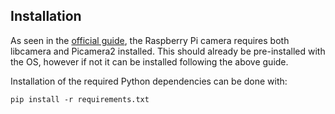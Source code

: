 
## Installation

As seen in the [official guide](https://www.raspberrypi.com/documentation/accessories/camera.html#preparing-the-software), the Raspberry Pi camera requires both libcamera and Picamera2 installed.
This should already be pre-installed with the OS, however if not it can be installed following the above guide.

Installation of the required Python dependencies can be done with:
```
pip install -r requirements.txt
```
